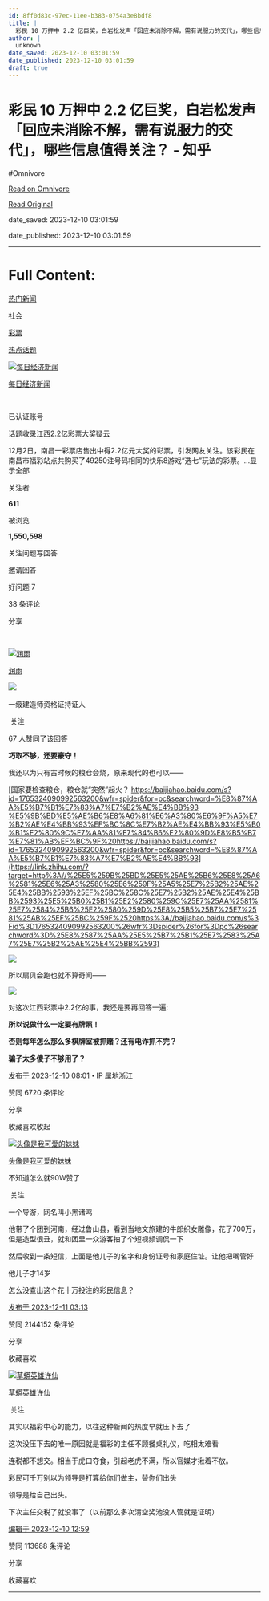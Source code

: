 ```yaml
---
id: 8ff0d83c-97ec-11ee-b383-0754a3e8bdf8
title: |
  彩民 10 万押中 2.2 亿巨奖，白岩松发声「回应未消除不解，需有说服力的交代」，哪些信息值得关注？ - 知乎
author: |
  unknown
date_saved: 2023-12-10 03:01:59
date_published: 2023-12-10 03:01:59
draft: true
---
```


# 彩民 10 万押中 2.2 亿巨奖，白岩松发声「回应未消除不解，需有说服力的交代」，哪些信息值得关注？ - 知乎
#Omnivore

[Read on Omnivore](https://omnivore.app/me/10-2-2-18c578363c9)

[Read Original](https://www.zhihu.com/question/634191208/answer/3320382158)

date_saved: 2023-12-10 03:01:59

date_published: 2023-12-10 03:01:59

--- 

# Full Content: 

[热门新闻](https://www.zhihu.com/topic/19550613)

[社会](https://www.zhihu.com/topic/19566933)

[彩票](https://www.zhihu.com/topic/19568052)

[热点话题](https://www.zhihu.com/topic/19860414)

[![每日经济新闻](https://proxy-prod.omnivore-image-cache.app/0x0,saQhuUJIiBtKIskIbDXX40qzIrQJ1Ja3w8jA_qLf5TMU/https://pica.zhimg.com/v2-3c85f145c803f8c734e586243f171a50_l.jpg?source=1def8aca)](https://www.zhihu.com/org/mei-ri-jing-ji-xin-wen)

[每日经济新闻](https://www.zhihu.com/org/mei-ri-jing-ji-xin-wen)

[​](https://www.zhihu.com/question/48510028)

已认证账号

[话题收录江西2.2亿彩票大奖疑云](https://www.zhihu.com/topic/29019627)

12月2日，南昌一彩票店售出中得2.2亿元大奖的彩票，引发网友关注。该彩民在南昌市福彩站点共购买了49250注号码相同的快乐8游戏“选七”玩法的彩票。…显示全部 ​

关注者

**611**

被浏览

**1,550,598**

关注问题​写回答

​邀请回答

​好问题 7

​38 条评论

​分享

​

[![润雨](https://proxy-prod.omnivore-image-cache.app/0x0,sfgcNlgbkO-Y37JRyC9FvQbEAbHY_NdDuRhjgmgCbaNA/https://pica.zhimg.com/v2-aa92e110bb149e11802956d0d1e918a9_l.jpg?source=2c26e567)](https://www.zhihu.com/people/run-yu-20-60)

[润雨](https://www.zhihu.com/people/run-yu-20-60)

[​](https://www.zhihu.com/question/48510028)​![](https://proxy-prod.omnivore-image-cache.app/0x0,sRpP1H2oa_TfsDLpATwsIt6ipVLRN7HlUZGTch2Ee4JQ/https://picx.zhimg.com/v2-4812630bc27d642f7cafcd6cdeca3d7a.jpg?source=88ceefae)

一级建造师资格证持证人

​ 关注

67 人赞同了该回答

**巧取不够，还要豪夺！**

我还以为只有古时候的粮仓会烧，原来现代的也可以——

[国家要检查粮仓，粮仓就“突然”起火？ https://baijiahao.baidu.com/s?id=1765324090992563200&wfr=spider&for=pc&searchword=%E8%87%AA%E5%B7%B1%E7%83%A7%E7%B2%AE%E4%BB%93​%E5%9B%BD%E5%AE%B6%E8%A6%81%E6%A3%80%E6%9F%A5%E7%B2%AE%E4%BB%93%EF%BC%8C%E7%B2%AE%E4%BB%93%E5%B0%B1%E2%80%9C%E7%AA%81%E7%84%B6%E2%80%9D%E8%B5%B7%E7%81%AB%EF%BC%9F%20https://baijiahao.baidu.com/s?id=1765324090992563200&wfr=spider&for=pc&searchword=%E8%87%AA%E5%B7%B1%E7%83%A7%E7%B2%AE%E4%BB%93](https://link.zhihu.com/?target=http%3A//%25E5%259B%25BD%25E5%25AE%25B6%25E8%25A6%2581%25E6%25A3%2580%25E6%259F%25A5%25E7%25B2%25AE%25E4%25BB%2593%25EF%25BC%258C%25E7%25B2%25AE%25E4%25BB%2593%25E5%25B0%25B1%25E2%2580%259C%25E7%25AA%2581%25E7%2584%25B6%25E2%2580%259D%25E8%25B5%25B7%25E7%2581%25AB%25EF%25BC%259F%2520https%3A//baijiahao.baidu.com/s%3Fid%3D1765324090992563200%26wfr%3Dspider%26for%3Dpc%26searchword%3D%25E8%2587%25AA%25E5%25B7%25B1%25E7%2583%25A7%25E7%25B2%25AE%25E4%25BB%2593)

![](https://proxy-prod.omnivore-image-cache.app/1108x724,swDFs-sTIqINunNhL5ufqmAjqK895kbX4v-y2vf5R9a0/https://pic1.zhimg.com/50/v2-cc74f37323de2ecb2125588b71162257_720w.jpg?source=2c26e567)

所以扇贝会跑也就不算奇闻——

[](https://link.zhihu.com/?target=http%3A//%25E7%258D%2590%25E5%25AD%2590%25E5%25B2%259B%25E2%2580%259C%25E7%25BB%259D%25E6%2594%25B6%25E2%2580%259D%25E4%25BA%258B%25E4%25BB%25B6%5F%25E7%2599%25BE%25E5%25BA%25A6%25E7%2599%25BE%25E7%25A7%2591%2520https%3A//baike.baidu.com/item/%25E7%258D%2590%25E5%25AD%2590%25E5%25B2%259B%25E2%2580%259C%25E7%25BB%259D%25E6%2594%25B6%25E2%2580%259D%25E4%25BA%258B%25E4%25BB%25B6/16022220%3Ffr%3Dge%5Fala)

![](https://proxy-prod.omnivore-image-cache.app/400x480,sLHXGSNEADDG2jwhzuCzj3t9l6Dpq0BWRpnRJ9B2LXCs/https://picx.zhimg.com/50/v2-f18627b66d7648d57edf91b90b5db332_720w.jpg?source=2c26e567)

对这次江西彩票中2.2亿的事，我还是要再回答一遍:

**所以说做什么一定要有牌照！**

**否则每年怎么那么多棋牌室被抓赌？还有电诈抓不完？**

**骗子太多傻子不够用了？**

[](https://www.zhihu.com/question/633396056/answer/3314694631?utm%5Fpsn=1717209505698365440)

[发布于 2023-12-10 08:01](https://www.zhihu.com/question/634191208/answer/3320382158)・IP 属地浙江

​赞同 67​​20 条评论

​分享

​收藏​喜欢收起​

[![头像是我可爱的妹妹](https://proxy-prod.omnivore-image-cache.app/0x0,sFi8Qu7LC4V6A2VCsVu74_TMyRd_CenfP4qepSY7Zf9E/https://picx.zhimg.com/v2-1bb0bdf02104ab59304e92e581119b7b_l.jpg?source=1def8aca)](https://www.zhihu.com/people/tou-xiang-shi-wo-ke-ai-de-mei-mei)

[头像是我可爱的妹妹](https://www.zhihu.com/people/tou-xiang-shi-wo-ke-ai-de-mei-mei)

不知道怎么就90W赞了

​ 关注

一个导游，网名叫小黑诸鸣

他带了个团到河南，经过鲁山县，看到当地文旅建的牛郎织女雕像，花了700万，但是造型很丑，就和团里一众游客拍了个短视频调侃一下

然后收到一条短信，上面是他儿子的名字和身份证号和家庭住址。让他把嘴管好

他儿子才14岁

怎么没查出这个花十万投注的彩民信息？

[发布于 2023-12-11 03:13](https://www.zhihu.com/question/634191208/answer/3321236794)

​赞同 2144​​152 条评论

​分享

​收藏​喜欢

[![草蟒英雄许仙](https://proxy-prod.omnivore-image-cache.app/0x0,sZ91p__RgURTqrD6C4wcobKp5HU4RdZGKa83kKd2ltdk/https://picx.zhimg.com/v2-36a1f4f629864b994d0bcf5babb6535c_l.jpg?source=1def8aca)](https://www.zhihu.com/people/die96144)

[草蟒英雄许仙](https://www.zhihu.com/people/die96144)

​ 关注

其实以福彩中心的能力，以往这种新闻的热度早就压下去了

这次没压下去的唯一原因就是福彩的主任不顾餐桌礼仪，吃相太难看

连税都不想交。相当于虎口夺食，引起老虎不满，所以官媒才揪着不放。

彩民可千万别以为领导是打算给你们做主，替你们出头

领导是给自己出头。

下次主任交税了就没事了（以前那么多次清空奖池没人管就是证明）

[编辑于 2023-12-10 12:59](https://www.zhihu.com/question/634191208/answer/3320651788)

​赞同 1136​​88 条评论

​分享

​收藏​喜欢

---

